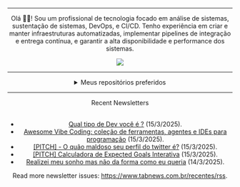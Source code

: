 <div align="center">
<hr>
<p>Olá 👋🏾! Sou um profissional de tecnologia focado em análise de sistemas, sustentação de sistemas, DevOps, e CI/CD. Tenho experiência em criar e manter infraestruturas automatizadas, implementar pipelines de integração e entrega contínua, e garantir a alta disponibilidade e performance dos sistemas.</p>
  <img src="https://media.giphy.com/media/yAGIvCiwPJn5C/giphy.gif">
<hr>
  <details>
  <summary>Meus repositórios preferidos</summary>
  <br />
  Alguns dos meus melhores repositórios:
  <br />
<br />
  <ul><li><a href=https://github.com/KubeNerd/aluratube target="_blank" rel="noopener noreferrer">KubeNerd/aluratube</a> (<b>0</b> ✨ and <b>0</b> 🍴): Aluratube - Desenvolvido durante a imersão React da Alura no final de 2022</li><li><a href=https://github.com/KubeNerd/nlw-ia target="_blank" rel="noopener noreferrer">KubeNerd/nlw-ia</a> (<b>0</b> ✨ and <b>0</b> 🍴): Projeto desenvolvido durante a NLW IA - Usando a API da OPENAI</li><li><a href=https://github.com/KubeNerd/nlw-journey-ia target="_blank" rel="noopener noreferrer">KubeNerd/nlw-journey-ia</a> (<b>0</b> ✨ and <b>0</b> 🍴): NLW IA - Agent de viagens usando python + langchain + GPT</li>
<li>More coming soon :).</li>
</ul>
  </details>
  <hr/>
    <summary>Recent Newsletters</summary>
  <br />
  <ul>
    <li><a href=https://www.tabnews.com.br/JoneFranco/qual-tipo-de-dev-voce-e target="_blank" rel="noopener noreferrer">Qual tipo de Dev você  é ?</a> (15/3/2025).</li><li><a href=https://www.tabnews.com.br/filipecalegario/awesome-vibe-coding-colecao-de-ferramentas-agentes-e-ides-para-programacao target="_blank" rel="noopener noreferrer">Awesome Vibe Coding: coleção de ferramentas, agentes e IDEs para programação</a> (15/3/2025).</li><li><a href=https://www.tabnews.com.br/anderu/pitch-o-quao-maldoso-seu-perfil-do-twitter-e target="_blank" rel="noopener noreferrer">[PITCH] - O quão maldoso seu perfil do twitter é?</a> (15/3/2025).</li><li><a href=https://www.tabnews.com.br/andreschlaepfer/pitch-calculadora-de-expected-goals-interativa target="_blank" rel="noopener noreferrer">[PITCH] Calculadora de Expected Goals Interativa</a> (15/3/2025).</li><li><a href=https://www.tabnews.com.br/phrnqdev/realizei-meu-sonho-mas-nao-da-forma-como-eu-queria target="_blank" rel="noopener noreferrer">Realizei meu sonho mas não da forma como eu queria</a> (14/3/2025).</li>
  </ul>
<p>Read more newsletter issues: <a href="https://www.tabnews.com.br/recentes/rss">https://www.tabnews.com.br/recentes/rss</a>.</p>
  </details>
